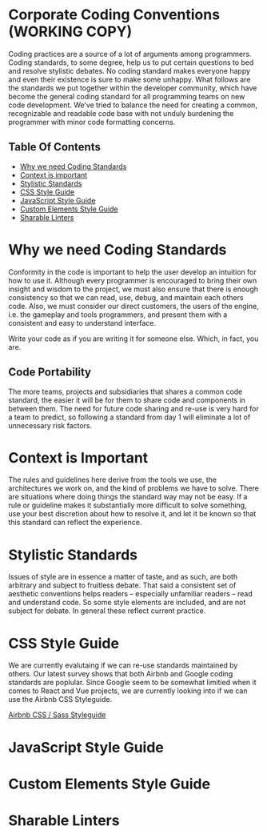 # Corporate Coding Conventions (WORKING COPY)

Coding practices are a source of a lot of arguments among programmers. Coding standards, to some degree, help us to put certain questions to bed and resolve stylistic debates. No coding standard makes everyone happy and even their existence is sure to make some unhappy. What follows are the standards we put together within the developer community, which have become the general coding standard for all programming teams on new code development. We’ve tried to balance the need for creating a common, recognizable and readable code base with not unduly burdening the programmer with minor code formatting concerns.

## Table Of Contents

- [Why we need Coding Standards](#why-we-need-coding-standards)
- [Context is important](#context-is-important)
- [Stylistic Standards](#stylistic-standards)
- [CSS Style Guide](#css-style-guide)
- [JavaScript Style Guide](#javascript-style-guide)
- [Custom Elements Style Guide](#custom-elements-style-guide)
- [Sharable Linters](#sharable-linters)
 
# Why we need Coding Standards

Conformity in the code is important to help the user develop an intuition for how to use it. Although every programmer is encouraged to bring their own insight and wisdom to the project, we must also ensure that there is enough consistency so that we can read, use, debug, and maintain each others code. Also, we must consider our direct customers, the users of the engine, i.e. the gameplay and tools programmers, and present them with a consistent and easy to understand interface.

Write your code as if you are writing it for someone else. Which, in fact, you are.

## Code Portability

The more teams, projects and subsidiaries that shares a common code standard, the easier it will be for them to share code and components in between them. The need for future code sharing and re-use is very hard for a team to predict, so following a standard from day 1 will eliminate a lot of unnecessary risk factors. 

# Context is Important

The rules and guidelines here derive from the tools we use, the architectures we work on, and the kind of problems we have to solve. There are situations where doing things the standard way may not be easy. If a rule or guideline makes it substantially more difficult to solve something, use your best discretion about how to resolve it, and let it be known so that this standard can reflect the experience.

# Stylistic Standards

Issues of style are in essence a matter of taste, and as such, are both arbitrary and subject to fruitless debate. That said a consistent set of aesthetic conventions helps readers – especially unfamiliar readers – read and understand code.  So some style elements are included, and are not subject for debate.  In general these reflect current practice.

# CSS Style Guide

We are currently evalutaing if we can re-use standards maintained by others. Our latest survey shows that both Airbnb and Google coding standards are poplular. Since Google seem to be somewhat limitied when it comes to React and Vue projects, we are currently looking into if we can use the Airbnb CSS Styleguide.

[Airbnb CSS / Sass Styleguide](#https://github.com/airbnb/css)


# JavaScript Style Guide

# Custom Elements Style Guide

# Sharable Linters

